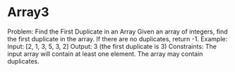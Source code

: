 # Array3
Problem: Find the First Duplicate in an Array  Given an array of integers, find the first duplicate in the array. If there are no duplicates, return -1.  Example:  Input: [2, 1, 3, 5, 3, 2] Output: 3 (the first duplicate is 3) Constraints:  The input array will contain at least one element. The array may contain duplicates.
